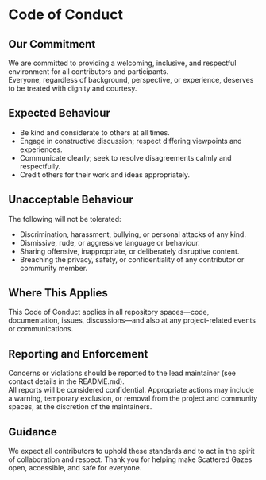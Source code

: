 # Code of Conduct

## Our Commitment

We are committed to providing a welcoming, inclusive, and respectful environment for all contributors and participants.  
Everyone, regardless of background, perspective, or experience, deserves to be treated with dignity and courtesy.

## Expected Behaviour

- Be kind and considerate to others at all times.
- Engage in constructive discussion; respect differing viewpoints and experiences.
- Communicate clearly; seek to resolve disagreements calmly and respectfully.
- Credit others for their work and ideas appropriately.

## Unacceptable Behaviour

The following will not be tolerated:

- Discrimination, harassment, bullying, or personal attacks of any kind.
- Dismissive, rude, or aggressive language or behaviour.
- Sharing offensive, inappropriate, or deliberately disruptive content.
- Breaching the privacy, safety, or confidentiality of any contributor or community member.

## Where This Applies

This Code of Conduct applies in all repository spaces—code, documentation, issues, discussions—and also at any project-related events or communications.

## Reporting and Enforcement

Concerns or violations should be reported to the lead maintainer (see contact details in the README.md).  
All reports will be considered confidential. Appropriate actions may include a warning, temporary exclusion, or removal from the project and community spaces, at the discretion of the maintainers.

## Guidance

We expect all contributors to uphold these standards and to act in the spirit of collaboration and respect. Thank you for helping make Scattered Gazes open, accessible, and safe for everyone.
